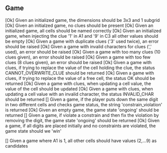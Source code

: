 ## Game    
[Ok] Given an initialized game, the dimensions should be 3x3 and 1 subgrid
[Ok] Given an initialzed game, no clues should be present
[Ok] Given an initialized game, all cells should be named correctly
[Ok] Given an initialized game, when injecting the clue '1' in A1 and '9' in C3 all other values should be empty
[Ok] Given a game with duplicate clues ('3' used twice), an error should be raised
[Ok] Given a game with invalid characters for clues (',' used), an error should be raised
[Ok] Given a game with too many clues (10 clues given), an error should be raised
[Ok] Given a game with too few clues (8 clues given), an error should be raised
[Ok] Given a game with clues, if trying to replace the value of the cell holding the clue, the status CANNOT_OVERWRITE_CLUE should be returned
[Ok] Given a game with clues, if trying to replace the value of a free cell, the status OK should be returned
[Ok] Given a game with clues, when updating a cell value, the value of the cell should be updated
[Ok] Given a game with clues, when updating a cell value with an invalid character, the status INVALID_CHAR should be returned
[] Given a game, if the player puts down the same digit in two different cells and checks game status, the string 'constrain_violation' is returned
[Ok] Given an empty game, the game state 'ongoing' should be returned
[] Given a game, if violate a constrain and then fix the violation by removing the digit, the game state 'ongoing' should be returned
[Ok] Given a game, if all digits are placed initially and no constraints are violated, the game state should we 'win'


[] Given a game where A1 is 1, all other cells should have values (2,...9) as candidates